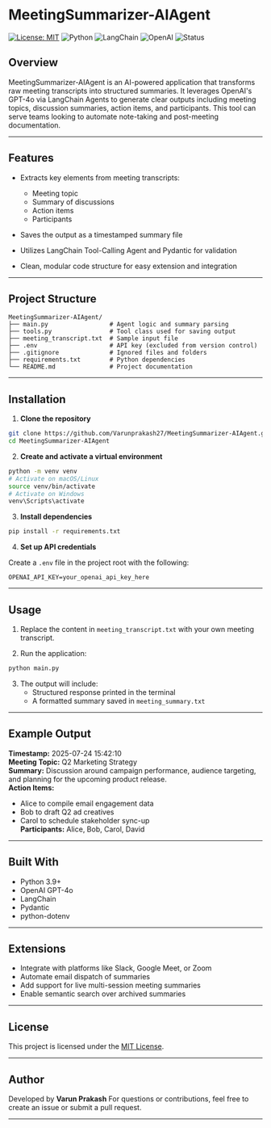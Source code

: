 # MeetingSummarizer-AIAgent

[![License: MIT](https://img.shields.io/badge/License-MIT-yellow.svg)](https://opensource.org/licenses/MIT)
![Python](https://img.shields.io/badge/Python-3.9%2B-blue.svg)
![LangChain](https://img.shields.io/badge/LangChain-Supported-blue)
![OpenAI](https://img.shields.io/badge/OpenAI-GPT--4o-lightgreen)
![Status](https://img.shields.io/badge/Status-Production-green)

## Overview

MeetingSummarizer-AIAgent is an AI-powered application that transforms raw meeting transcripts into structured summaries. It leverages OpenAI's GPT-4o via LangChain Agents to generate clear outputs including meeting topics, discussion summaries, action items, and participants. This tool can serve teams looking to automate note-taking and post-meeting documentation.

---

## Features

- Extracts key elements from meeting transcripts:
  - Meeting topic
  - Summary of discussions
  - Action items
  - Participants

- Saves the output as a timestamped summary file
- Utilizes LangChain Tool-Calling Agent and Pydantic for validation
- Clean, modular code structure for easy extension and integration

---

## Project Structure

```
MeetingSummarizer-AIAgent/
├── main.py                 # Agent logic and summary parsing
├── tools.py                # Tool class used for saving output
├── meeting_transcript.txt  # Sample input file
├── .env                    # API key (excluded from version control)
├── .gitignore              # Ignored files and folders
├── requirements.txt        # Python dependencies
└── README.md               # Project documentation
```

---

## Installation

1. **Clone the repository**

```bash
git clone https://github.com/Varunprakash27/MeetingSummarizer-AIAgent.git
cd MeetingSummarizer-AIAgent
```

2. **Create and activate a virtual environment**

```bash
python -m venv venv
# Activate on macOS/Linux
source venv/bin/activate
# Activate on Windows
venv\Scripts\activate
```

3. **Install dependencies**

```bash
pip install -r requirements.txt
```

4. **Set up API credentials**

Create a `.env` file in the project root with the following:

```
OPENAI_API_KEY=your_openai_api_key_here
```

---

## Usage

1. Replace the content in `meeting_transcript.txt` with your own meeting transcript.

2. Run the application:

```bash
python main.py
```

3. The output will include:
   - Structured response printed in the terminal
   - A formatted summary saved in `meeting_summary.txt`

---

## Example Output

**Timestamp:** 2025-07-24 15:42:10  
**Meeting Topic:** Q2 Marketing Strategy  
**Summary:** Discussion around campaign performance, audience targeting, and planning for the upcoming product release.  
**Action Items:**
- Alice to compile email engagement data  
- Bob to draft Q2 ad creatives  
- Carol to schedule stakeholder sync-up  
**Participants:** Alice, Bob, Carol, David

---

## Built With

- Python 3.9+
- OpenAI GPT-4o
- LangChain
- Pydantic
- python-dotenv

---

## Extensions

- Integrate with platforms like Slack, Google Meet, or Zoom
- Automate email dispatch of summaries
- Add support for live multi-session meeting summaries
- Enable semantic search over archived summaries

---

## License

This project is licensed under the [MIT License](https://opensource.org/licenses/MIT).

---

## Author

Developed by **Varun Prakash**
For questions or contributions, feel free to create an issue or submit a pull request.

---
